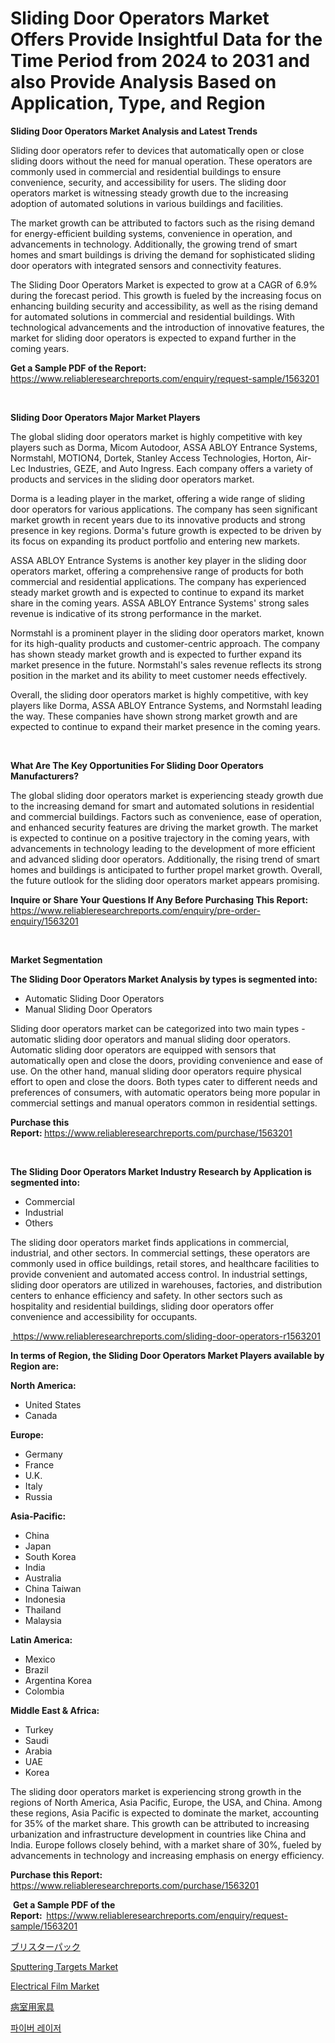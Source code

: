 <p><h1>Sliding Door Operators Market Offers Provide Insightful Data for the Time Period from 2024 to 2031 and also Provide Analysis Based on Application, Type, and Region</h1></p><p><strong>Sliding Door Operators Market Analysis and Latest Trends</strong></p>
<p><p>Sliding door operators refer to devices that automatically open or close sliding doors without the need for manual operation. These operators are commonly used in commercial and residential buildings to ensure convenience, security, and accessibility for users. The sliding door operators market is witnessing steady growth due to the increasing adoption of automated solutions in various buildings and facilities.</p><p>The market growth can be attributed to factors such as the rising demand for energy-efficient building systems, convenience in operation, and advancements in technology. Additionally, the growing trend of smart homes and smart buildings is driving the demand for sophisticated sliding door operators with integrated sensors and connectivity features.</p><p>The Sliding Door Operators Market is expected to grow at a CAGR of 6.9% during the forecast period. This growth is fueled by the increasing focus on enhancing building security and accessibility, as well as the rising demand for automated solutions in commercial and residential buildings. With technological advancements and the introduction of innovative features, the market for sliding door operators is expected to expand further in the coming years.</p></p>
<p><strong>Get a Sample PDF of the Report:&nbsp;</strong> <a href="https://www.reliableresearchreports.com/enquiry/request-sample/1563201">https://www.reliableresearchreports.com/enquiry/request-sample/1563201</a></p>
<p>&nbsp;</p>
<p><strong>Sliding Door Operators Major Market Players</strong></p>
<p><p>The global sliding door operators market is highly competitive with key players such as Dorma, Micom Autodoor, ASSA ABLOY Entrance Systems, Normstahl, MOTION4, Dortek, Stanley Access Technologies, Horton, Air-Lec Industries, GEZE, and Auto Ingress. Each company offers a variety of products and services in the sliding door operators market.</p><p>Dorma is a leading player in the market, offering a wide range of sliding door operators for various applications. The company has seen significant market growth in recent years due to its innovative products and strong presence in key regions. Dorma's future growth is expected to be driven by its focus on expanding its product portfolio and entering new markets.</p><p>ASSA ABLOY Entrance Systems is another key player in the sliding door operators market, offering a comprehensive range of products for both commercial and residential applications. The company has experienced steady market growth and is expected to continue to expand its market share in the coming years. ASSA ABLOY Entrance Systems' strong sales revenue is indicative of its strong performance in the market.</p><p>Normstahl is a prominent player in the sliding door operators market, known for its high-quality products and customer-centric approach. The company has shown steady market growth and is expected to further expand its market presence in the future. Normstahl's sales revenue reflects its strong position in the market and its ability to meet customer needs effectively.</p><p>Overall, the sliding door operators market is highly competitive, with key players like Dorma, ASSA ABLOY Entrance Systems, and Normstahl leading the way. These companies have shown strong market growth and are expected to continue to expand their market presence in the coming years.</p></p>
<p>&nbsp;</p>
<p><strong>What Are The Key Opportunities For Sliding Door Operators Manufacturers?</strong></p>
<p><p>The global sliding door operators market is experiencing steady growth due to the increasing demand for smart and automated solutions in residential and commercial buildings. Factors such as convenience, ease of operation, and enhanced security features are driving the market growth. The market is expected to continue on a positive trajectory in the coming years, with advancements in technology leading to the development of more efficient and advanced sliding door operators. Additionally, the rising trend of smart homes and buildings is anticipated to further propel market growth. Overall, the future outlook for the sliding door operators market appears promising.</p></p>
<p><strong>Inquire or Share Your Questions If Any Before Purchasing This Report:</strong> <a href="https://www.reliableresearchreports.com/enquiry/pre-order-enquiry/1563201">https://www.reliableresearchreports.com/enquiry/pre-order-enquiry/1563201</a></p>
<p>&nbsp;</p>
<p><strong>Market Segmentation</strong></p>
<p><strong>The Sliding Door Operators Market Analysis by types is segmented into:</strong></p>
<p><ul><li>Automatic Sliding Door Operators</li><li>Manual Sliding Door Operators</li></ul></p>
<p><p>Sliding door operators market can be categorized into two main types - automatic sliding door operators and manual sliding door operators. Automatic sliding door operators are equipped with sensors that automatically open and close the doors, providing convenience and ease of use. On the other hand, manual sliding door operators require physical effort to open and close the doors. Both types cater to different needs and preferences of consumers, with automatic operators being more popular in commercial settings and manual operators common in residential settings.</p></p>
<p><strong>Purchase this Report:&nbsp;</strong><a href="https://www.reliableresearchreports.com/purchase/1563201">https://www.reliableresearchreports.com/purchase/1563201</a></p>
<p>&nbsp;</p>
<p><strong>The Sliding Door Operators Market Industry Research by Application is segmented into:</strong></p>
<p><ul><li>Commercial</li><li>Industrial</li><li>Others</li></ul></p>
<p><p>The sliding door operators market finds applications in commercial, industrial, and other sectors. In commercial settings, these operators are commonly used in office buildings, retail stores, and healthcare facilities to provide convenient and automated access control. In industrial settings, sliding door operators are utilized in warehouses, factories, and distribution centers to enhance efficiency and safety. In other sectors such as hospitality and residential buildings, sliding door operators offer convenience and accessibility for occupants.</p></p>
<p><a href="https://www.reliableresearchreports.com/sliding-door-operators-r1563201">&nbsp;https://www.reliableresearchreports.com/sliding-door-operators-r1563201</a></p>
<p><strong>In terms of Region, the Sliding Door Operators Market Players available by Region are:</strong></p>
<p>
    <p> <strong> North America: </strong>
        <ul>
            <li>United States</li>
            <li>Canada</li>
        </ul>
        </p> 
    <p> <strong> Europe: </strong>
        <ul>
            <li>Germany</li>
            <li>France</li>
            <li>U.K.</li>
            <li>Italy</li>
            <li>Russia</li>
        </ul>
        </p> 
    <p> <strong> Asia-Pacific: </strong>
        <ul>
            <li>China</li>
            <li>Japan</li>
            <li>South Korea</li>
            <li>India</li>
            <li>Australia</li>
            <li>China Taiwan</li>
            <li>Indonesia</li>
            <li>Thailand</li>
            <li>Malaysia</li>
        </ul>
        </p> 
    <p> <strong> Latin America: </strong>
        <ul>
            <li>Mexico</li>
            <li>Brazil</li>
            <li>Argentina Korea</li>
            <li>Colombia</li>
        </ul>
        </p> 
    <p> <strong> Middle East & Africa: </strong>
        <ul>
            <li>Turkey</li>
            <li>Saudi</li>
            <li>Arabia</li>
            <li>UAE</li>
            <li>Korea</li>
        </ul>
    </p>
    </p>
<p><p>The sliding door operators market is experiencing strong growth in the regions of North America, Asia Pacific, Europe, the USA, and China. Among these regions, Asia Pacific is expected to dominate the market, accounting for 35% of the market share. This growth can be attributed to increasing urbanization and infrastructure development in countries like China and India. Europe follows closely behind, with a market share of 30%, fueled by advancements in technology and increasing emphasis on energy efficiency.</p></p>
<p><strong>Purchase this Report: </strong><a href="https://www.reliableresearchreports.com/purchase/1563201">https://www.reliableresearchreports.com/purchase/1563201</a></p>
<p>&nbsp;<strong>Get a Sample PDF of the Report:&nbsp;&nbsp;</strong><a href="https://www.reliableresearchreports.com/enquiry/request-sample/1563201">https://www.reliableresearchreports.com/enquiry/request-sample/1563201</a></p>
<p><strong></strong></p>
<p><p><a href="https://medium.com/@rockcod61/%E3%83%96%E3%83%AA%E3%82%B9%E3%82%BF%E3%83%BC%E3%83%91%E3%83%83%E3%82%AF%E5%B8%82%E5%A0%B4%E3%81%AE%E3%82%A4%E3%83%B3%E3%82%B5%E3%82%A4%E3%83%88-%E5%B8%82%E5%A0%B4%E5%8B%95%E5%90%91-%E6%88%90%E9%95%B7-2024%E5%B9%B4%E3%81%8B%E3%82%892031%E5%B9%B4%E3%81%BE%E3%81%A7%E3%81%AE%E4%BA%88%E6%B8%AC-26bffe4b5a73">ブリスターパック</a></p><p><a href="https://issuu.com/reportprime-2/docs/sputtering-targets-market-size-2030.pptx">Sputtering Targets Market</a></p><p><a href="https://issuu.com/reportprime-2/docs/electrical-film-market-size-2030.pptx">Electrical Film Market</a></p><p><a href="https://medium.com/@camilcosta76856/%E7%97%85%E9%99%A2%E3%81%AE%E9%83%A8%E5%B1%8B%E3%81%AE%E5%AE%B6%E5%85%B7%E5%B8%82%E5%A0%B4-%E5%B8%82%E5%A0%B4cagr-%E5%B8%82%E5%A0%B4%E3%83%88%E3%83%AC%E3%83%B3%E3%83%89-%E3%81%8A%E3%82%88%E3%81%B3%E6%88%90%E9%95%B7%E6%88%A6%E7%95%A5%E3%81%AB%E9%96%A2%E3%81%99%E3%82%8B%E6%B4%9E%E5%AF%9F-d2601b6063ec">病室用家具</a></p><p><a href="https://medium.com/@kimwiegand/%EC%84%AC%EC%9C%A0-%EB%A0%88%EC%9D%B4%EC%A0%80-%EC%8B%9C%EC%9E%A5-%EA%B7%9C%EB%AA%A8-%EC%8B%9C%EC%9E%A5-%EC%A0%84%EB%A7%9D-%EB%B0%8F-%EC%8B%9C%EC%9E%A5-%EC%98%88%EC%B8%A1-2024%EB%85%84%EB%B6%80%ED%84%B0-2031%EB%85%84-d03999878264">파이버 레이저</a></p></p>